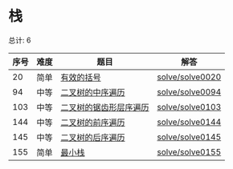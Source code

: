 # 栈

<!--- table -->

总计: 6

| 序号 | 难度 | 题目                                                                                                 | 解答                                  |
| ---- | ---- | ---------------------------------------------------------------------------------------------------- | ------------------------------------- |
| 20   | 简单 | [有效的括号](https://leetcode-cn.com/problems/valid-parentheses/)                                    | [solve/solve0020](../solve/solve0020) |
| 94   | 中等 | [二叉树的中序遍历](https://leetcode-cn.com/problems/binary-tree-inorder-traversal/)                  | [solve/solve0094](../solve/solve0094) |
| 103  | 中等 | [二叉树的锯齿形层序遍历](https://leetcode-cn.com/problems/binary-tree-zigzag-level-order-traversal/) | [solve/solve0103](../solve/solve0103) |
| 144  | 中等 | [二叉树的前序遍历](https://leetcode-cn.com/problems/binary-tree-preorder-traversal/)                 | [solve/solve0144](../solve/solve0144) |
| 145  | 中等 | [二叉树的后序遍历](https://leetcode-cn.com/problems/binary-tree-postorder-traversal/)                | [solve/solve0145](../solve/solve0145) |
| 155  | 简单 | [最小栈](https://leetcode-cn.com/problems/min-stack/)                                                | [solve/solve0155](../solve/solve0155) |
